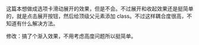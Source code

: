这篇本想做成选项卡滑动展开的效果，但是不会。不过展开和收起效果还是挺简单的，就是点击展开按钮，然后给顶级父元素添加 class。不过这样耦合度很高，不知道有什么解决方法。

修改：搞了个渐入效果，不用考虑高度问题所以挺简单。
